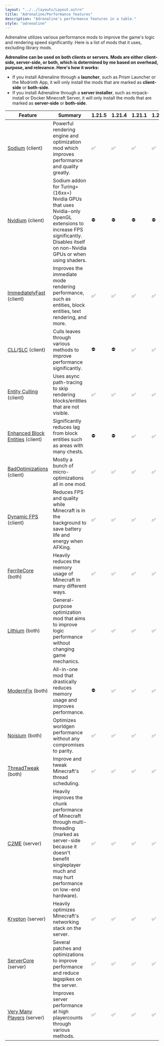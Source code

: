 ```yaml
---
layout: "../../layouts/Layout.astro"
title: "Adrenaline/Performance features"
description: "Adrenaline's performance features in a table."
style: "adrenaline"
---
```


Adrenaline utilizes various performance mods to improve the game's logic and rendering speed significantly. Here is a list of mods that it uses, excluding library mods.

**Adrenaline can be used on both clients or servers. Mods are either client-side, server-side, or both, which is determined by me based on overhead, purpose, and relevance. Here's how it works:**

- If you install Adrenaline through a **launcher**, such as Prism Launcher or the Modrinth App, it will only install the mods that are marked as **client-side** or **both-side**.
- If you install Adrenaline through a **server installer**, such as mrpack-install or Docker Minecraft Server, it will only install the mods that are marked as **server-side** or **both-side**.

| Feature | Summary | 1.21.5 | 1.21.4 | 1.21.1 | 1.20.1 |
|---|---|---|---|---|---|
| [Sodium](https://modrinth.com/mod/sodium) (client) | Powerful rendering engine and optimization mod which improves performance and quality greatly. | ✅ | ✅ | ✅ | ✅ |
| [Nvidium](https://modrinth.com/mod/nvidium) (client) | Sodium addon for Turing+ (16xx+) Nvidia GPUs that uses Nvidia-only OpenGL extensions to increase FPS significantly. Disables itself on non-Nvidia GPUs or when using shaders. | ⛔ | ⛔ | ⛔ | ⛔ |
| [ImmediatelyFast](https://modrinth.com/mod/immediatelyfast) (client) | Improves the immediate mode rendering performance, such as entities, block entities, text rendering, and more. | ✅ | ✅ | ✅ | ✅ |
| [CLL](https://modrinth.com/mod/cull-less-leaves)/[SLC](https://modrinth.com/mod/sodiumleafculling) (client) | Culls leaves through various methods to improve performance significantly. | ⛔ | ⛔ | ✅ | ✅ |
| [Entity Culling](https://modrinth.com/mod/entityculling) (client) | Uses async path-tracing to skip rendering blocks/entities that are not visible. | ✅ | ✅ | ✅ | ✅ |
| [Enhanced Block Entities](https://modrinth.com/mod/ebe) (client) | Significantly reduces lag from block entities such as areas with many chests. | ⛔ | ⛔ | ✅ | ✅ |
| [BadOptimizations](https://modrinth.com/mod/badoptimizations) (client) | Mostly a bunch of micro-optimizations all in one mod. | ✅ | ✅ | ✅ | ✅ |
| [Dynamic FPS](https://modrinth.com/mod/dynamic-fps) (client) | Reduces FPS and quality while Minecraft is in the background to save battery life and energy when AFKing. | ✅ | ✅ | ✅ | ✅ |
| [FerriteCore](https://modrinth.com/mod/ferrite-core) (both) | Heavily reduces the memory usage of Minecraft in many different ways. | ✅ | ✅ | ✅ | ✅ |
| [Lithium](https://modrinth.com/mod/lithium) (both) | General-purpose optimization mod that aims to improve logic performance without changing game mechanics. | ✅ | ✅ | ✅ | ✅ |
| [ModernFix](https://modrinth.com/mod/modernfix) (both) | All-in-one mod that drastically reduces memory usage and improves performance. | ⛔ | ✅ | ✅ | ✅ |
| [Noisium](https://modrinth.com/mod/noisium) (both) | Optimizes worldgen performance without any compromises to parity. | ✅ | ✅ | ✅ | ✅ |
| [ThreadTweak](https://modrinth.com/mod/threadtweak) (both) | Improve and tweak Minecraft's thread scheduling. | ✅ | ✅ | ✅ | ✅ |
| [C2ME](https://modrinth.com/mod/c2me-fabric) (server) | Heavily improves the chunk performance of Minecraft through multi-threading (marked as server-side because it doesn't benefit singleplayer much and may hurt performance on low-end hardware). | ✅ | ✅ | ✅ | ✅ |
| [Krypton](https://modrinth.com/mod/krypton) (server) | Heavily optimizes Minecraft's networking stack on the server. | ✅ | ✅ | ✅ | ✅ |
| [ServerCore](https://modrinth.com/mod/servercore) (server) | Several patches and optimizations to improve performance and reduce lagspikes on the server. | ✅ | ✅ | ✅ | ✅ |
| [Very Many Players](https://modrinth.com/mod/vmp-fabric) (server) | Improves server performance at high playercounts through various methods. | ✅ | ✅ | ✅ | ✅ |
